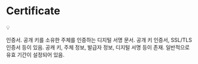 # Certificate

<aside>
💡

인증서.
공개 키를 소유한 주체를 인증하는 디지털 서명 문서.
공개 키 인증서, SSL/TLS 인증서 등이 있음.
공캐 키, 주체 정보, 발급자 정보, 디지털 서명 등이 존재.
일반적으로 유효 기간이 설정되어 있음.

</aside>